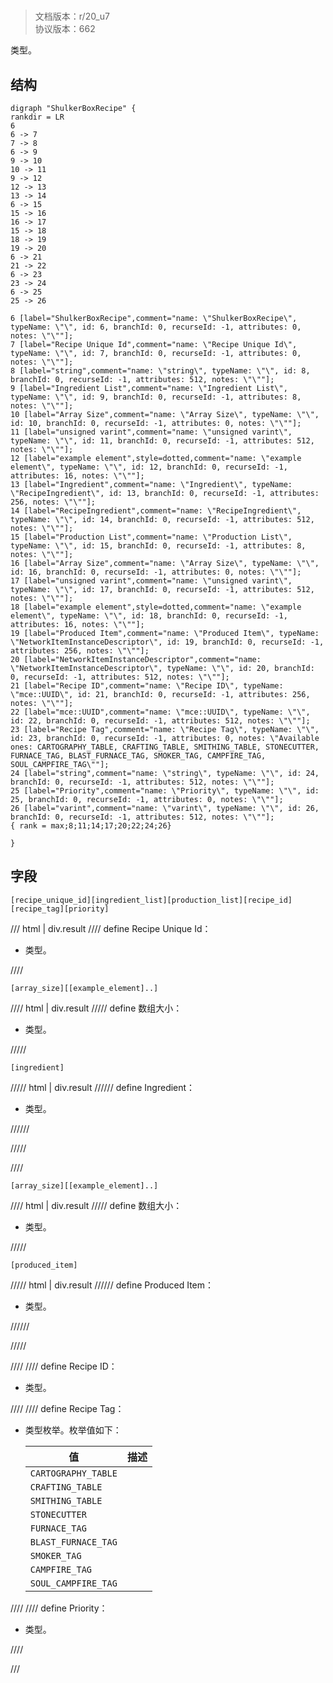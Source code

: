 # <!-- md:samp ShulkerBoxRecipe -->

> 文档版本：r/20_u7<br/>协议版本：662

<!-- md:samp ShulkerBoxRecipe -->类型。

## 结构

```viz
digraph "ShulkerBoxRecipe" {
rankdir = LR
6
6 -> 7
7 -> 8
6 -> 9
9 -> 10
10 -> 11
9 -> 12
12 -> 13
13 -> 14
6 -> 15
15 -> 16
16 -> 17
15 -> 18
18 -> 19
19 -> 20
6 -> 21
21 -> 22
6 -> 23
23 -> 24
6 -> 25
25 -> 26

6 [label="ShulkerBoxRecipe",comment="name: \"ShulkerBoxRecipe\", typeName: \"\", id: 6, branchId: 0, recurseId: -1, attributes: 0, notes: \"\""];
7 [label="Recipe Unique Id",comment="name: \"Recipe Unique Id\", typeName: \"\", id: 7, branchId: 0, recurseId: -1, attributes: 0, notes: \"\""];
8 [label="string",comment="name: \"string\", typeName: \"\", id: 8, branchId: 0, recurseId: -1, attributes: 512, notes: \"\""];
9 [label="Ingredient List",comment="name: \"Ingredient List\", typeName: \"\", id: 9, branchId: 0, recurseId: -1, attributes: 8, notes: \"\""];
10 [label="Array Size",comment="name: \"Array Size\", typeName: \"\", id: 10, branchId: 0, recurseId: -1, attributes: 0, notes: \"\""];
11 [label="unsigned varint",comment="name: \"unsigned varint\", typeName: \"\", id: 11, branchId: 0, recurseId: -1, attributes: 512, notes: \"\""];
12 [label="example element",style=dotted,comment="name: \"example element\", typeName: \"\", id: 12, branchId: 0, recurseId: -1, attributes: 16, notes: \"\""];
13 [label="Ingredient",comment="name: \"Ingredient\", typeName: \"RecipeIngredient\", id: 13, branchId: 0, recurseId: -1, attributes: 256, notes: \"\""];
14 [label="RecipeIngredient",comment="name: \"RecipeIngredient\", typeName: \"\", id: 14, branchId: 0, recurseId: -1, attributes: 512, notes: \"\""];
15 [label="Production List",comment="name: \"Production List\", typeName: \"\", id: 15, branchId: 0, recurseId: -1, attributes: 8, notes: \"\""];
16 [label="Array Size",comment="name: \"Array Size\", typeName: \"\", id: 16, branchId: 0, recurseId: -1, attributes: 0, notes: \"\""];
17 [label="unsigned varint",comment="name: \"unsigned varint\", typeName: \"\", id: 17, branchId: 0, recurseId: -1, attributes: 512, notes: \"\""];
18 [label="example element",style=dotted,comment="name: \"example element\", typeName: \"\", id: 18, branchId: 0, recurseId: -1, attributes: 16, notes: \"\""];
19 [label="Produced Item",comment="name: \"Produced Item\", typeName: \"NetworkItemInstanceDescriptor\", id: 19, branchId: 0, recurseId: -1, attributes: 256, notes: \"\""];
20 [label="NetworkItemInstanceDescriptor",comment="name: \"NetworkItemInstanceDescriptor\", typeName: \"\", id: 20, branchId: 0, recurseId: -1, attributes: 512, notes: \"\""];
21 [label="Recipe ID",comment="name: \"Recipe ID\", typeName: \"mce::UUID\", id: 21, branchId: 0, recurseId: -1, attributes: 256, notes: \"\""];
22 [label="mce::UUID",comment="name: \"mce::UUID\", typeName: \"\", id: 22, branchId: 0, recurseId: -1, attributes: 512, notes: \"\""];
23 [label="Recipe Tag",comment="name: \"Recipe Tag\", typeName: \"\", id: 23, branchId: 0, recurseId: -1, attributes: 0, notes: \"Available ones: CARTOGRAPHY_TABLE, CRAFTING_TABLE, SMITHING_TABLE, STONECUTTER, FURNACE_TAG, BLAST_FURNACE_TAG, SMOKER_TAG, CAMPFIRE_TAG, SOUL_CAMPFIRE_TAG\""];
24 [label="string",comment="name: \"string\", typeName: \"\", id: 24, branchId: 0, recurseId: -1, attributes: 512, notes: \"\""];
25 [label="Priority",comment="name: \"Priority\", typeName: \"\", id: 25, branchId: 0, recurseId: -1, attributes: 0, notes: \"\""];
26 [label="varint",comment="name: \"varint\", typeName: \"\", id: 26, branchId: 0, recurseId: -1, attributes: 512, notes: \"\""];
{ rank = max;8;11;14;17;20;22;24;26}

}

```

## 字段

```title='ShulkerBoxRecipe'
[recipe_unique_id][ingredient_list][production_list][recipe_id][recipe_tag][priority]
```

/// html | div.result
//// define
Recipe Unique Id：[<!-- md:samp string -->](../types/string.md)

- <!-- md:samp string -->类型。


////
```title='Ingredient List'
[array_size][[example_element]..]
```

//// html | div.result
///// define
数组大小：<!-- md:samp unsigned varint -->

- <!-- md:samp unsigned varint -->类型。


/////
```title='示例元素'
[ingredient]
```

///// html | div.result
////// define
Ingredient：[<!-- md:samp RecipeIngredient -->](../types/recipeingredient.md)

- <!-- md:samp RecipeIngredient -->类型。


//////

/////

////
```title='Production List'
[array_size][[example_element]..]
```

//// html | div.result
///// define
数组大小：<!-- md:samp unsigned varint -->

- <!-- md:samp unsigned varint -->类型。


/////
```title='示例元素'
[produced_item]
```

///// html | div.result
////// define
Produced Item：[<!-- md:samp NetworkItemInstanceDescriptor -->](../types/networkiteminstancedescriptor.md)

- <!-- md:samp NetworkItemInstanceDescriptor -->类型。


//////

/////

////
//// define
Recipe ID：[<!-- md:samp mce::UUID -->](../types/mce__uuid.md)

- <!-- md:samp mce::UUID -->类型。


////
//// define
Recipe Tag：[<!-- md:samp string -->](../types/string.md)

- <!-- md:samp string -->类型枚举。枚举值如下：

  |值|描述|
  |---|---|
  |`CARTOGRAPHY_TABLE`||
  |`CRAFTING_TABLE`||
  |`SMITHING_TABLE`||
  |`STONECUTTER`||
  |`FURNACE_TAG`||
  |`BLAST_FURNACE_TAG`||
  |`SMOKER_TAG`||
  |`CAMPFIRE_TAG`||
  |`SOUL_CAMPFIRE_TAG`||



////
//// define
Priority：<!-- md:samp varint -->

- <!-- md:samp varint -->类型。


////

///


